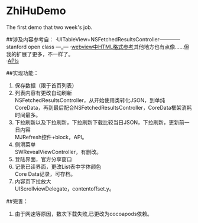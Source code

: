 # ZhiHuDemo
The first demo that two week's job.

##涉及内容参考自：
·UITableView+NSFetchedResultsController————stanford open class
—_—
·[webview中HTML格式参考](https://github.com/gnou/FakeZhihuDaily)其他地方也有点像……但我的扩展了更多，不一样了。
<br>
·[APIs](https://github.com/izzyleung/ZhihuDailyPurify/wiki/%E7%9F%A5%E4%B9%8E%E6%97%A5%E6%8A%A5-API-%E5%88%86%E6%9E%90)

##实现功能：
1. 保存数据（限于首页列表）
2. 列表内容有更改自动刷新<br>NSFetchedResultsController，从开始使用类转化JSON，到单纯CoreData，再到最后配合NSFetchedResultsController，CoreData框架消耗时间最多。
3. 下拉刷新以及下拉刷新，下拉刷新下载比较当日JSON，下拉刷新，更新前一日内容<br> MJRefresh控件+block，API。
4. 侧滑菜单<br>SWRevealViewController，有删改。
5. 登陆界面，官方分享窗口
6. 记录已读界面，更改List表中字体颜色<br>Core Data记录，可存档。
7. 内容页下拉放大<br>UIScrollviewDelegate，contentoffset.y。

##完善：
1. 由于网速等原因，数次下载失败,已更改为cocoapods依赖。
<!--2. 点击喜欢动画特效。-->
